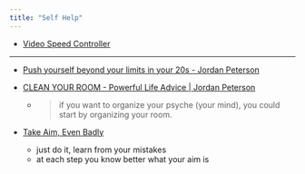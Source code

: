 ```yaml
---
title: "Self Help"
---
```


- [Video Speed Controller](https://chrome.google.com/webstore/detail/video-speed-controller/nffaoalbilbmmfgbnbgppjihopabppdk?hl=en)

---

- [Push yourself beyond your limits in your 20s - Jordan Peterson](https://youtu.be/z58Q0DADRGg)
- [CLEAN YOUR ROOM - Powerful Life Advice | Jordan Peterson](https://youtu.be/Vp9599kwnhM)
  - > if you want to organize your psyche (your mind), you could start by organizing your room.
- [Take Aim, Even Badly](https://youtu.be/ZwGDnSWmqhM)

  - just do it, learn from your mistakes
  - at each step you know better what your aim is
